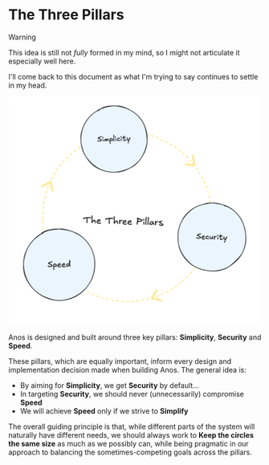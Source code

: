 # The Three Pillars

> [!WARNING]
> This idea is still not _fully_ formed in my mind, so I might not
> articulate it especially well here.
> 
> I'll come back to this document as what I'm trying to say 
> continues to settle in my head.

![The Three Pillars Diagram of Simplicity, Security, and Speed](../images/diagrams/Three%20Pillars.png)

Anos is designed and built around three key pillars: **Simplicity**, **Security** and **Speed**.

These pillars, which are equally important, inform every design and 
implementation decision made when building Anos. The general idea
is:

* By aiming for **Simplicity**, we get **Security** by default...
* In targeting **Security**, we should never (unnecessarily) compromise **Speed**
* We will achieve **Speed** only if we strive to **Simplify**

The overall guiding principle is that, while different parts of the
system will naturally have different needs, we should always work 
to **Keep the circles the same size** as much as we possibly can,
while being pragmatic in our approach to balancing the sometimes-competing
goals across the pillars.
